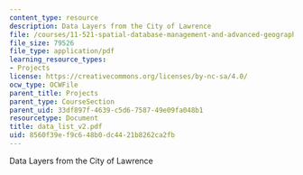 ```yaml
---
content_type: resource
description: Data Layers from the City of Lawrence
file: /courses/11-521-spatial-database-management-and-advanced-geographic-information-systems-spring-2003/8560f39ef9c648b0dc4421b8262ca2fb_data_list_v2.pdf
file_size: 79526
file_type: application/pdf
learning_resource_types:
- Projects
license: https://creativecommons.org/licenses/by-nc-sa/4.0/
ocw_type: OCWFile
parent_title: Projects
parent_type: CourseSection
parent_uid: 33df897f-4639-c5d6-7587-49e09fa048b1
resourcetype: Document
title: data_list_v2.pdf
uid: 8560f39e-f9c6-48b0-dc44-21b8262ca2fb
---
```

Data Layers from the City of Lawrence